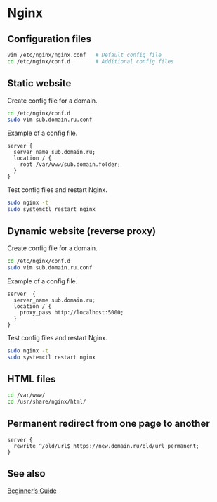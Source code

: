 # Nginx

## Configuration files

```sh
vim /etc/nginx/nginx.conf   # Default config file
cd /etc/nginx/conf.d        # Additional config files
```

## Static website

Create config file for a domain.

```sh
cd /etc/nginx/conf.d
sudo vim sub.domain.ru.conf
```

Example of a config file.

```text
server {
  server_name sub.domain.ru;
  location / {
    root /var/www/sub.domain.folder;
  }
}
```

Test config files and restart Nginx.

```sh
sudo nginx -t
sudo systemctl restart nginx
```

## Dynamic website (reverse proxy)

Create config file for a domain.

```sh
cd /etc/nginx/conf.d
sudo vim sub.domain.ru.conf
```

Example of a config file.

```text
server  {
  server_name sub.domain.ru;
  location / {
    proxy_pass http://localhost:5000;
  }
}
```

Test config files and restart Nginx.

```sh
sudo nginx -t
sudo systemctl restart nginx
```

## HTML files

```sh
cd /var/www/
cd /usr/share/nginx/html/
```



## Permanent redirect from one page to another

```text
server {
  rewrite ^/old/url$ https://new.domain.ru/old/url permanent;
}

```

## See also

[Beginner’s Guide](http://nginx.org/en/docs/beginners_guide.html)
